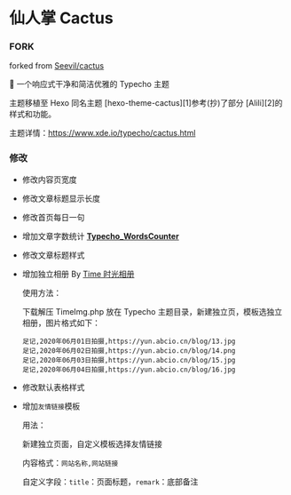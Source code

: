 # 仙人掌 Cactus

### FORK

forked from [Seevil/cactus](https://github.com/Seevil/cactus)

🌵 一个响应式干净和简洁优雅的 Typecho 主题

主题移植至 Hexo 同名主题 [hexo-theme-cactus][1]参考(抄)了部分 [Alili][2]的样式和功能。

主题详情：https://www.xde.io/typecho/cactus.html

### 修改

- 修改内容页宽度

- 修改文章标题显示长度

- 修改首页每日一句

- 增加文章字数统计 **[ Typecho_WordsCounter](https://github.com/elatisy/Typecho_WordsCounter)**

- 修改文章标题样式

- 增加独立相册 By [Time 时光相册](https://www.abcio.cn/C/314.html)

  使用方法：

  下载解压 TimeImg.php 放在 Typecho 主题目录，新建独立页，模板选独立相册，图片格式如下：

  ```
  足记,2020年06月01日拍摄,https://yun.abcio.cn/blog/13.jpg
  足记,2020年06月02日拍摄,https://yun.abcio.cn/blog/14.png
  足记,2020年06月03日拍摄,https://yun.abcio.cn/blog/15.jpg
  足记,2020年06月04日拍摄,https://yun.abcio.cn/blog/16.jpg
  ```

- 修改默认表格样式

- 增加`友情链接`模板

  用法：

  新建独立页面，自定义模板选择友情链接

  内容格式：`网站名称,网站链接`

  自定义字段：`title`：页面标题，`remark`：底部备注
